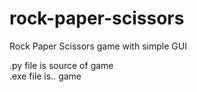 # rock-paper-scissors
Rock Paper Scissors game with simple GUI

.py file is source of game <br>
.exe file is.. game
